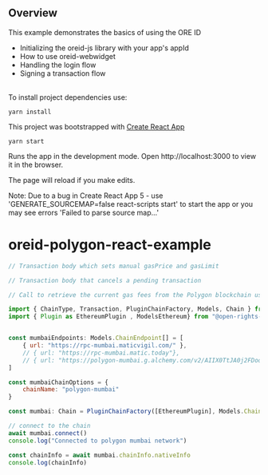 ## Overview

This example demonstrates the basics of using the ORE ID

- Initializing the oreid-js library with your app's appId
- How to use oreid-webwidget
- Handling the login flow
- Signing a transaction flow
  <br><br>

To install project dependencies use:

```
yarn install
```

This project was bootstrapped with [Create React App](https://github.com/facebook/create-react-app)

    yarn start

Runs the app in the development mode.
Open http://localhost:3000 to view it in the browser.

The page will reload if you make edits.

Note: Due to a bug in Create React App 5 - use 'GENERATE_SOURCEMAP=false react-scripts start' to start the app or you may see errors 'Failed to parse source map...'


# oreid-polygon-react-example

```javascript
// Transaction body which sets manual gasPrice and gasLimit
```

```javascript
// Transaction body that cancels a pending transaction
```

```javascript
// Call to retrieve the current gas fees from the Polygon blockchain using chain-js

import { ChainType, Transaction, PluginChainFactory, Models, Chain } from "@open-rights-exchange/chain-js";
import { Plugin as EthereumPlugin , ModelsEthereum} from "@open-rights-exchange/chain-js-plugin-ethereum";


const mumbaiEndpoints: Models.ChainEndpoint[] = [
    { url: "https://rpc-mumbai.maticvigil.com/" },
    // { url: "https://rpc-mumbai.matic.today"},
    // { url: "https://polygon-mumbai.g.alchemy.com/v2/AIIX0TtJA0j2FDoo5FzRc_e5766GxIPz"}
]

const mumbaiChainOptions = {
    chainName: "polygon-mumbai"
}

const mumbai: Chain = PluginChainFactory([EthereumPlugin], Models.ChainType.EthereumV1, mumbaiEndpoints, mumbaiChainOptions)

// connect to the chain
await mumbai.connect()
console.log("Connected to polygon mumbai network")

const chainInfo = await mumbai.chainInfo.nativeInfo
console.log(chainInfo)

```